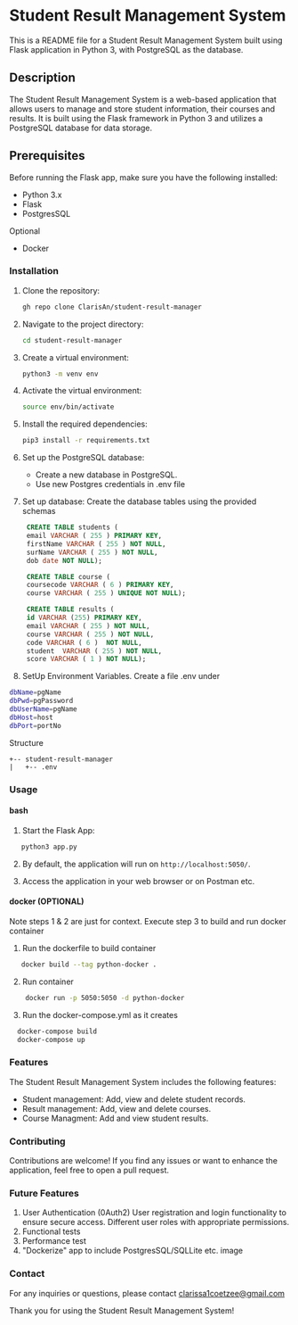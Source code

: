 # Student Result Management System

This is a README file for a Student Result Management System built using Flask application in Python 3, with PostgreSQL as the database.

## Description

The Student Result Management System is a web-based application that allows users to manage and store student information, their courses and results. It is built using the Flask framework in Python 3 and utilizes a PostgreSQL database for data storage.


## Prerequisites
Before running the Flask app, make sure you have the following installed:

- Python 3.x
- Flask
- PostgresSQL

Optional
- Docker

### Installation

1. Clone the repository:

   ```bash
   gh repo clone ClarisAn/student-result-manager
   ```

2. Navigate to the project directory:

   ```bash
   cd student-result-manager
   ```

3. Create a virtual environment:

   ```bash
   python3 -m venv env
   ```

4. Activate the virtual environment:

   ```bash
   source env/bin/activate
   ```

5. Install the required dependencies:

   ```bash
   pip3 install -r requirements.txt
   ```

6. Set up the PostgreSQL database:

   - Create a new database in PostgreSQL.
   - Use new Postgres credentials in .env file

7. Set up database:
   Create the database tables using the provided schemas
   ```sql
    CREATE TABLE students (
    email VARCHAR ( 255 ) PRIMARY KEY,
    firstName VARCHAR ( 255 ) NOT NULL,
    surName VARCHAR ( 255 ) NOT NULL,
    dob date NOT NULL); 

    CREATE TABLE course (
    coursecode VARCHAR ( 6 ) PRIMARY KEY,
    course VARCHAR ( 255 ) UNIQUE NOT NULL); 

    CREATE TABLE results (
    id VARCHAR (255) PRIMARY KEY,
    email VARCHAR ( 255 ) NOT NULL,
    course VARCHAR ( 255 ) NOT NULL,
    code VARCHAR ( 6 )  NOT NULL,
    student  VARCHAR ( 255 ) NOT NULL,
    score VARCHAR ( 1 ) NOT NULL);
   ```

8. SetUp Environment Variables. Create a file .env under 

```bash
dbName=pgName
dbPwd=pgPassword
dbUserName=pgName
dbHost=host
dbPort=portNo
```

Structure

```project
+-- student-result-manager
|   +-- .env
```       
                  
 
### Usage

#### bash
1. Start the Flask App:

```bash
   python3 app.py
```

2. By default, the application will run on `http://localhost:5050/`.

3. Access the application in your web browser or on Postman etc.

#### docker (OPTIONAL)
Note steps 1 & 2 are just for context. Execute step 3 to build and run docker container

1. Run the dockerfile to build container

```bash
   docker build --tag python-docker .
```
2. Run container

```bash
    docker run -p 5050:5050 -d python-docker
```
3. Run the docker-compose.yml as it creates
   
```bash
  docker-compose build
  docker-compose up
````

### Features

The Student Result Management System includes the following features:

- Student management: Add, view and delete student records. 
- Result management:  Add, view and delete courses.
- Course Managment:  Add and view student results.


### Contributing

Contributions are welcome! If you find any issues or want to enhance the application, feel free to open a pull request.

### Future Features 

1. User Authentication (0Auth2)
   User registration and login functionality to ensure secure access.
   Different user roles with appropriate permissions.
2. Functional tests
3. Performance test
4. "Dockerize" app to include PostgresSQL/SQLLite etc. image


### Contact

For any inquiries or questions, please contact clarissa1coetzee@gmail.com

Thank you for using the Student Result Management System!